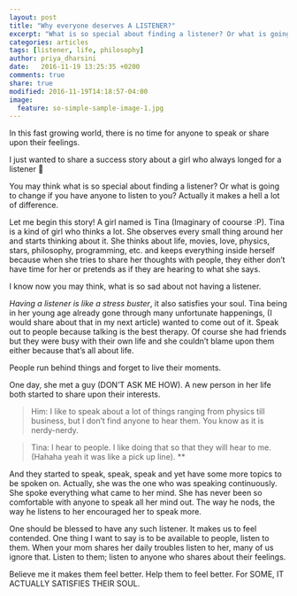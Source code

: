 ```yaml
---
layout: post
title: "Why everyone deserves A LISTENER?"
excerpt: "What is so special about finding a listener? Or what is going to change if you have anyone to listen to you?"
categories: articles
tags: [listener, life, philosophy]
author: priya_dharsini
date:   2016-11-19 13:25:35 +0200
comments: true
share: true
modified: 2016-11-19T14:18:57-04:00
image:
  feature: so-simple-sample-image-1.jpg
---
```


In this fast growing world, there is no time for anyone to speak or share upon their feelings.

I just wanted to share a success story about a girl who always longed for a listener 

You may think what is so special about finding a listener? Or what is going to change if you have anyone to listen to you? Actually it makes a hell a lot of difference.

Let me begin this story!
A girl named is Tina (Imaginary of coourse :P). Tina is a kind of girl who thinks a lot. She observes every small thing around her and starts thinking about it. She thinks about life, movies, love, physics, stars, philosophy, programming, etc. and keeps everything inside herself because when she tries to share her thoughts with people, they either don’t have time for her or pretends as if they are hearing to what she says.

I know now you may think, what is so sad about not having a listener.

*Having a listener is like a stress buster*, it also satisfies your soul. Tina being in her young age already gone through many unfortunate happenings, (I would share about that in my next article) wanted to come out of it. Speak out to people because talking is the best therapy. Of course she had friends but they were busy with their own life and she couldn’t blame upon them either because that’s all about life.

People run behind things and forget to live their moments.

One day, she met a guy (DON’T ASK ME HOW). A new person in her life both started to share upon their interests. 

> Him: I like to speak about a lot of things ranging from physics till business, but I don’t find anyone to hear them. You know as it is nerdy-nerdy.

> Tina: I hear to people. I like doing that so that they will hear to me.
(Hahaha yeah it was like a pick up line). **

And they started to speak, speak, speak and yet have some more topics to be spoken on.
Actually, she was the one who was speaking continuously. She spoke everything what came to her mind. She has never been so comfortable with anyone to speak all her mind out.
The way he nods, the way he listens to her encouraged her to speak more.

One should be blessed to have any such listener. It makes us to feel contended.
One thing I want to say is to be available to people, listen to them. When your mom shares her daily troubles listen to her, many of us ignore that. Listen to them; listen to anyone who shares about their feelings. 

Believe me it makes them feel better. Help them to feel better. For SOME, IT ACTUALLY SATISFIES THEIR SOUL.
